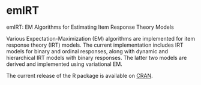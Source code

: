 # emIRT
emIRT: EM Algorithms for Estimating Item Response Theory Models


Various Expectation-Maximization (EM) algorithms are implemented
for item response theory (IRT) models. The current implementation includes IRT
models for binary and ordinal responses, along with dynamic and hierarchical IRT
models with binary responses. The latter two models are derived and implemented
using variational EM.

The current release of the R package is available on
[CRAN](https://cran.r-project.org/web/packages/emIRT/).
